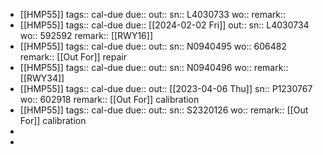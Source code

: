 - [[HMP55]] 
  tags:: cal-due
  due::
  out::
  sn:: L4030733
  wo:: 
  remark::
- [[HMP55]] 
  tags:: cal-due
  due:: [[2024-02-02 Fri]]
  out::
  sn:: L4030734
  wo:: 592592
  remark:: [[RWY16]]
- [[HMP55]] 
  tags:: cal-due
  due::
  out::
  sn:: N0940495
  wo:: 606482
  remark:: [[Out For]] repair
- [[HMP55]] 
  tags:: cal-due
  due::
  out::
  sn:: N0940496
  wo:: 
  remark:: [[RWY34]]
- [[HMP55]] 
  tags:: cal-due
  due::
  out:: [[2023-04-06 Thu]] 
  sn:: P1230767
  wo:: 602918
  remark:: [[Out For]] calibration
- [[HMP55]] 
  tags:: cal-due
  due::
  out::
  sn:: S2320126
  wo:: 
  remark:: [[Out For]] calibration
-
-